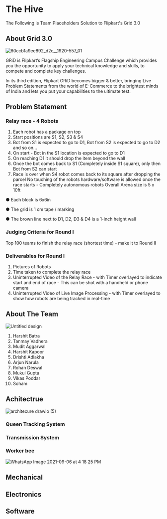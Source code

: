 # The Hive 
The Following is Team Placeholders Solution to Flipkart's Grid 3.0

## About Grid 3.0
![60ccb1a9ee892_d2c__1920-557_01](https://user-images.githubusercontent.com/71646613/132248707-44581bff-25d0-4527-8e1e-d93d26eb45cb.jpg)

GRiD is Flipkart’s Flagship Engineering Campus Challenge which provides you the opportunity to apply your technical knowledge and skills, to compete and complete key challenges.

In its third edition, Flipkart GRiD becomes bigger & better, bringing Live Problem Statements from the world of E-Commerce to the brightest minds of India and lets you put your capabilities to the ultimate test.
## Problem  Statement

### Relay race - 4 Robots

1. Each robot has a package on top
2. Start positions are S1, S2, S3 & S4
3. Bot from S1 is expected to go to D1, Bot from S2 is expected to go to D2 and so on...
4. On start - Bot in the S1 location is expected to go to D1
5. On reaching D1 it should drop the item beyond the wall
6. Once the bot comes back to S1 (Completely inside S1 square), only then Bot from S2 can start
7. Race is over when S4 robot comes back to its square after dropping the parcel
No touching of the robots hardware/software is allowed once the race starts - Completely autonomous robots
Overall Arena size is 5 x 10ft

● Each block is 6x6in

● The grid is 1 cm tape / marking

● The brown line next to D1, D2, D3 & D4 is a 1-inch height wall

### Judging Criteria for Round I

Top 100 teams to finish the relay race (shortest time) - make it to Round II

### Deliverables for Round I
1. Pictures of Robots
2. Time taken to complete the relay race
3. Uninterrupted Video of the Relay Race - with Timer overlayed to indicate start and end of race - This
can be shot with a handheld or phone camera
4. Uninterrupted Video of Live Image Processing - with Timer overlayed to show how robots are being
tracked in real-time

## About The Team 
![Untitled design](https://user-images.githubusercontent.com/71646613/132249350-38f5f4f0-2d01-4246-bfad-973f2d42afb8.png)

1. Harshit Batra 
2. Tanmay Vadhera
3. Mudit Aggarwal
4. Harshit Kapoor 
5. Drishti Adlakha 
6. Arjun Narula 
7. Rohan Deswal 
8. Mukul Gupta 
9. Vikas Poddar 
10. Soham

## Achitectrue
![architecure drawio (5)](https://user-images.githubusercontent.com/71646613/135709952-34ae8ed0-825c-4ed5-8b6b-d1a35cee569b.png)

### Queen Tracking System 
### Transmission System
### Worker bee 
![WhatsApp Image 2021-09-06 at 4 18 25 PM](https://user-images.githubusercontent.com/71646613/132313659-b21e1d5a-814b-4970-8ea3-4ba18a52b707.jpeg)


## Mechanical

## Electronics 

## Software 
